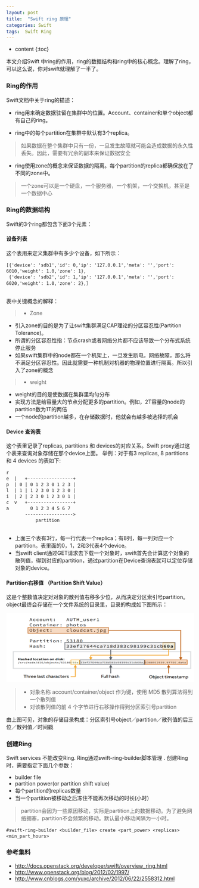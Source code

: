 ```yaml
---
layout: post
title:  "Swift ring 原理"
categories: Swift
tags:  Swift Ring 
---
```


* content
{:toc}

本文介绍Swift 中ring的作用，ring的数据结构和ring中的核心概念。理解了ring，可以这么说，你对swift就理解了一半了。





###  Ring的作用

Swift文档中关于ring的描述：

- ring用来确定数据驻留在集群中的位置。Account、container和单个object都有自己的ring。    

- ring中的每个partition在集群中默认有3个replica。    
> 如果数据在整个集群中只有一份，一旦发生故障就可能会造成数据的永久性丢失。因此，需要有冗余的副本来保证数据安全

- ring使用zone的概念来保证数据的隔离。每个partition的replica都确保放在了不同的zone中。    
> 一个zone可以是一个硬盘，一个服务器，一个机架，一个交换机，甚至是一个数据中心 

    
    


###  Ring的数据结构

Swift的3个ring都包含下面3个元素：

#### 设备列表    
  这个表用来定义集群中有多少个设备，如下所示：

```
[{'device': 'sdb1','id': 0,'ip': '127.0.0.1','meta': '','port': 6010,'weight': 1.0,'zone': 1},
 {'device': 'sdb2','id': 1,'ip': '127.0.0.1','meta': '','port': 6020,'weight': 1.0,'zone': 2},］
 
```
表中关键概念的解释：    
>  - Zone     
   - 引入zone的目的是为了让swift集群满足CAP理论的分区容忍性(Partition Tolerance)。    
   - 所谓的分区容忍性指：节点crash或者网络分片都不应该导致一个分布式系统停止服务
   - 如果swift集群中的node都在一个机架上，一旦发生断电，网络故障，那么将不满足分区容忍性。因此就需要一种机制对机器的物理位置进行隔离。所以引入了zone的概念

>  - weight
   -  weight的目的是使数据在集群里均匀分布
   -  实现方法是给容量大的节点分配更多的partition。例如，2T容量的node的partition数为1T的两倍
   -  一个node的partition越多，在存储数据时，他就会有越多被选择的机会

#### Device 查询表    
  这个表里记录了replicas, partitions 和 devices的对应关系。Swift proxy通过这个表来查询对象存储在那个device上面。
  举例：对于有3 replicas, 8 partitions 和 4 devices 的表如下:
  
```
r
e  |   +-----------------+
p  | 0 | 0 1 2 3 0 1 2 3 |
l  | 1 | 1 2 3 0 1 2 3 0 |
i  | 2 | 2 3 0 1 2 3 0 1 |
c  v   +-----------------+
a        0 1 2 3 4 5 6 7
       ------------------>
           partition
           
```

>
   - 上面三个表有3行，每一行代表一个replica；有8列，每一列对应一个partition。表里面的0，1，2和3代表4个device。
  - 当swift client通过GET请求去下载一个对象时，swift首先会计算这个对象的散列值，得到对应的partition，通过partition在Device查询表就可以定位存储对象的device。


#### Partition右移值 （Partition Shift Value）
 
 这是个整数值决定对对象的散列值右移多少位，从而决定分区索引号partition。    
 object最终会存储在一个文件系统的目录里，目录的构成如下图所示：
 
  ![](/swift_folder.png)
 
>  - 对象名称 account/container/object 作为键，使用 MD5 散列算法得到一个散列值    
> - 对该散列值的前 4 个字节进行右移操作得到分区索引号partition  

由上图可见，对象的存储目录构成：分区索引号object／partition／散列值的后三位／散列值／时间戳


###  创建Ring

Swift services 不能改变Ring. Ring通过swift-ring-builder脚本管理 . 
创建Ring时，需要指定下面几个参数： 
  - builder file 
  - partition power(or partition shift value)
  - 每个partition的replicas数量
  - 当一个partition被移动之后冻住不能再次移动的时长(小时）
  
  > partition会因为一些原因移动，实际是partition上的数据移动。为了避免网络拥塞，partition不会频繁的移动。默认最小移动间隔为一小时。
  
```
#swift-ring-builder <builder_file> create <part_power> <replicas> <min_part_hours>

```


###  参考集料
- <http://docs.openstack.org/developer/swift/overview_ring.html>    
- <http://www.openstack.org/blog/2012/02/1997/>    
- <http://www.cnblogs.com/yuxc/archive/2012/06/22/2558312.html>

